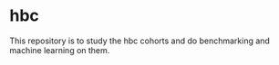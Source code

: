 # hbc
This repository is to study the hbc cohorts and do benchmarking and machine learning on them.
